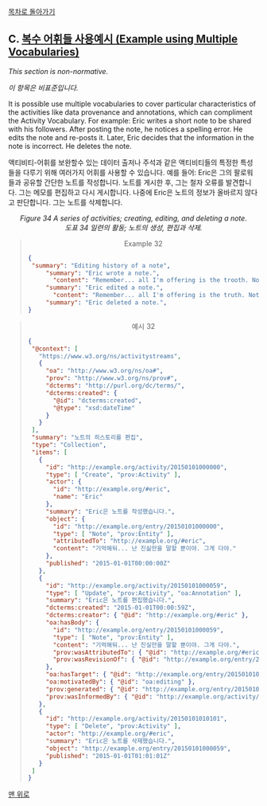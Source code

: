 [목차로 돌아가기](ActivityStreams2.0Contents.md)

## C. [복수 어휘들 사용예시 (Example using Multiple Vocabularies)](ActivityStreams2.0Contents.md#목차-table-of-contents)

_This section is non-normative._

_이 항목은 비표준입니다._

It is possible use multiple vocabularies to cover particular characteristics of the activities like data provenance and annotations, which can compliment the Activity Vocabulary. For example: Eric writes a short note to be shared with his followers. After posting the note, he notices a spelling error. He edits the note and re-posts it. Later, Eric decides that the information in the note is incorrect. He deletes the note.

액티비티-어휘를 보완할수 있는 데이터 출저나 주석과 같은 액티비티들의 특정한 특성들을 다루기 위해 여러가지 어휘를 사용할 수 있습니다. 예를 들어: Eric은 그의 팔로워들과 공유할 간단한 노트를 작성합니다. 노트를 게시한 후, 그는 철자 오류를 발견합니다. 그는 메모를 편집하고 다시 게시합니다. 나중에 Eric은 노트의 정보가 올바르지 않다고 판단합니다. 그는 노트를 삭제합니다.

<div align="center"><em>
Figure 34 A series of activities; creating, editing, and deleting a note.
</em></div>

<div align="center" id="도표-34-일련의-활동-노트의-생성-편집과-삭제"><em>
도표 34 일련의 활동; 노트의 생성, 편집과 삭제.
</em></div>

><div align="center"> Example 32 </div>
>
>```json
>{
>  "summary": "Editing history of a note",
>      "summary": "Eric wrote a note.",
>        "content": "Remember... all I'm offering is the trooth. Nothing more.",
>      "summary": "Eric edited a note.",
>        "content": "Remember... all I'm offering is the truth. Nothing more.",
>      "summary": "Eric deleted a note.",
>}
>```

><div align="center"> 예시 32 </div>
>
>```json
>{
>  "@context": [
>    "https://www.w3.org/ns/activitystreams",
>    {
>      "oa": "http://www.w3.org/ns/oa#",
>      "prov": "http://www.w3.org/ns/prov#",
>      "dcterms": "http://purl.org/dc/terms/",
>      "dcterms:created": {
>        "@id": "dcterms:created",
>        "@type": "xsd:dateTime"
>      }
>    }
>  ],
>  "summary": "노트의 히스토리를 편집",
>  "type": "Collection",
>  "items": [
>    {
>      "id": "http://example.org/activity/20150101000000",
>      "type": [ "Create", "prov:Activity" ],
>      "actor": {
>        "id": "http://example.org/#eric",
>        "name": "Eric"
>      },
>      "summary": "Eric은 노트를 작성했습니다.",
>      "object": {
>        "id": "http://example.org/entry/20150101000000",
>        "type": [ "Note", "prov:Entity" ],
>        "attributedTo": "http://example.org/#eric",
>        "content": "기억해둬... 난 진싦만을 말할 뿐이야. 그게 다야."
>      },
>      "published": "2015-01-01T00:00:00Z"
>    },
>    {
>      "id": "http://example.org/activity/20150101000059",
>      "type": [ "Update", "prov:Activity", "oa:Annotation" ],
>      "summary": "Eric은 노트를 편집했습니다.",
>      "dcterms:created": "2015-01-01T00:00:59Z",
>      "dcterms:creator": { "@id": "http://example.org/#eric" },
>      "oa:hasBody": {
>        "id": "http://example.org/entry/20150101000059",
>        "type": [ "Note", "prov:Entity" ],
>        "content": "기억해둬... 난 진실만을 말할 뿐이야. 그게 다야.",
>        "prov:wasAttributedTo": { "@id": "http://example.org/#eric" },
>        "prov:wasRevisionOf": { "@id": "http://example.org/entry/20150101000000" }
>      },
>      "oa:hasTarget": { "@id": "http://example.org/entry/20150101000000" },
>      "oa:motivatedBy": { "@id": "oa:editing" },
>      "prov:generated": { "@id": "http://example.org/entry/20150101000059" },
>      "prov:wasInformedBy": { "@id": "http://example.org/activity/20150101000000" }
>    },
>    {
>      "id": "http://example.org/activity/20150101010101",
>      "type": [ "Delete", "prov:Activity" ],
>      "actor": "http://example.org/#eric",
>      "summary": "Eric은 노트를 삭제했습니다.",
>      "object": "http://example.org/entry/20150101000059",
>      "published": "2015-01-01T01:01:01Z"
>    }
>  ]
>}
>```

[맨 위로](#c-복수-어휘들-사용예시-example-using-multiple-vocabularies)
